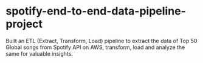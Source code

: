 # spotify-end-to-end-data-pipeline-project
Built an ETL (Extract, Transform, Load) pipeline to extract the data of Top 50 Global songs from Spotify API on AWS, transform, load and analyze the same for valuable insights. 
